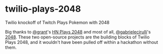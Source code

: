 twilio-plays-2048
=================

Twilio knockoff of Twitch Plays Pokemon with 2048

Big thanks to [@grant](https://github.com/grant)'s [HN Plays 2048](https://github.com/grant/hnplays2048) and most of all, [@gabrielecirulli](https://github.com/gabrielecirulli)'s [2048](https://github.com/gabrielecirulli/2048). These two open-source projects are the building blocks of Twilio Plays 2048, and it wouldn't have been pulled off within a hackathon without them.
